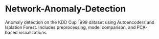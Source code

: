 # Network-Anomaly-Detection
Anomaly detection on the KDD Cup 1999 dataset using Autoencoders and Isolation Forest. Includes preprocessing, model comparison, and PCA-based visualizations.
